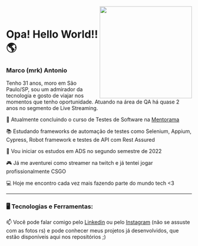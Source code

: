 <img align="right" width="250px" style="margin-top:-20px" src="https://i.ibb.co/cJKMrhz/capa-readme.png">

# Opa! Hello World!! 🌎





### Marco (mrk) Antonio

Tenho 31 anos, moro em São Paulo/SP, sou um admirador da tecnologia e gosto de viajar nos momentos que tenho oportunidade. Atuando na área de QA há quase 2 anos no segmento de Live Streaming.

📘 Atualmente concluindo o curso de Testes de Software na [Mentorama](https://mentorama.com.br)

📚 Estudando frameworks de automação de testes como Selenium, Appium, Cypress, Robot framework e testes de API com Rest Assured

📖 Vou iniciar os estudos em ADS no segundo semestre de 2022

🎮 Já me aventurei como streamer na twitch e já tentei jogar profissionalmente CSGO

💻 Hoje me encontro cada vez mais fazendo parte do mundo tech <3

******

### 🖥️ Tecnologias e Ferramentas:







📫 Você pode falar comigo pelo [Linkedin](https://www.linkedin.com/in/mrk-silva/) ou pelo [Instagram](https://www.instagram.com/mrk_fps/) (não se assuste com as fotos rs) e pode conhecer meus projetos já desenvolvidos, que estão disponíveis aqui nos repositórios ;)
